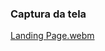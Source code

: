 ### Captura da tela

[Landing Page.webm](https://github.com/77971904/Projeto-Landing-Page-com-Grid-e-Flex/assets/108705247/8b0d6e7d-0a63-4173-927d-d8333b4df9ce)
